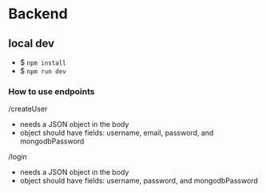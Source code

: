 # Backend

## local dev
* $ `npm install`
* $ `npm run dev`

### How to use endpoints
/createUser
- needs a JSON object in the body
- object should have fields: username, email, password, and mongodbPassword

/login
- needs a JSON object in the body
- object should have fields: username, password, and mongodbPassword